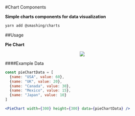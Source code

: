 

#Chart Components

**Simple charts components for data visualization**

```sh
yarn add @smashing/charts
```
##Usage

**Pie Chart**

<p align="center">
  <img src="https://imgur.com/VdUMbLi.png" />
</p>

####Example Data

```jsx
const pieChartData = [
  {name: "USA", value: 60},
  {name: "UK", value: 20},
  {name: "Canada", value: 30},
  {name: "Mexico", value: 15},
  {name: "Japan", value: 10}
]
```
```jsx
<PieChart width={300} height={300} data={pieChartData} />
```

<!-- [![Edit avatar](https://codesandbox.io/static/img/play-codesandbox.svg)](https://codesandbox.io/s/smashingavatar-yov92?fontsize=14)

#### Subtle(default) appearance

![](https://i.imgur.com/YjcCils.png)

```jsx
<Avatar name="Sasha Ho" />
```

#### Solid appearance

![](https://i.imgur.com/C9R6lGt.png)

```jsx
<Avatar name="Sasha Ho" appearance="solid" />
``` -->


